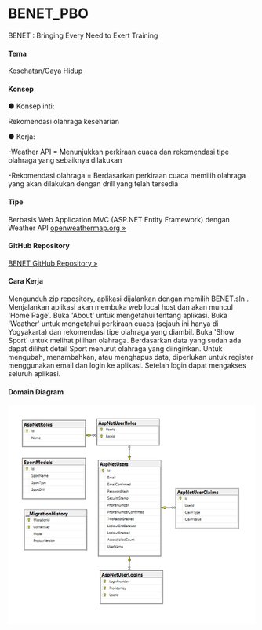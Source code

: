 # BENET_PBO
BENET : Bringing Every Need to Exert Training

<p><h4>Tema</h4> Kesehatan/Gaya Hidup</p>
<h4>Konsep</h4>
<p>● Konsep inti:</p>
<p>Rekomendasi olahraga keseharian</p>
<p>● Kerja:</p>
<p>     -Weather API = Menunjukkan perkiraan cuaca dan rekomendasi tipe olahraga yang sebaiknya dilakukan</p>
<p>     -Rekomendasi olahraga = Berdasarkan perkiraan cuaca memilih olahraga yang akan dilakukan dengan drill yang telah tersedia</p>
<h4>Tipe</h4>
<p>Berbasis Web Application MVC (ASP.NET Entity Framework) dengan Weather API <a class="btn btn-default" href="https://www.openweathermap.org">openweathermap.org &raquo;</a></p>
<h4>GitHub Repository</h4>
<p><a href="https://github.com/adhyaksazhalifunnas/BENET" class="btn btn-primary btn-lg">BENET GitHub Repository &raquo;</a></p>
<h4>Cara Kerja</h4>
<p>     Mengunduh zip repository, aplikasi dijalankan dengan memilih BENET.sln . Menjalankan aplikasi akan membuka web local host dan akan muncul 'Home Page'. Buka 'About' untuk mengetahui tentang aplikasi. Buka 'Weather' untuk mengetahui perkiraan cuaca (sejauh ini hanya di Yogyakarta) dan rekomendasi tipe olahraga yang diambil. Buka 'Show Sport' untuk melihat pilihan olahraga. Berdasarkan data yang sudah ada dapat dilihat detail Sport menurut olahraga yang diinginkan. Untuk mengubah, menambahkan, atau menghapus data, diperlukan untuk register menggunakan email dan login ke aplikasi. Setelah login dapat mengakses seluruh aplikasi.</p>
<h4>Domain Diagram</h4>

![](BENET_DatabaseDiagram.png)
